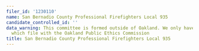 ```yaml
---
filer_id: '1230110'
name: San Bernadio County Professional Firefighters Local 935
candidate_controlled_id: ''
data_warning: This committee is formed outside of Oakland. We only have data on committees
  which file with the Oakland Public Ethics Commission
title: San Bernadio County Professional Firefighters Local 935
---
```


